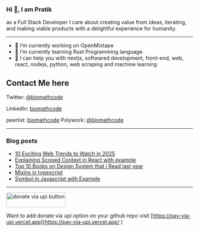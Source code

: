 

  
<h3> Hi 👋, I am Pratik </h3>
<p>

 as a Full Stack Developer I care about creating value from ideas, iterating, and
making viable products with a delightful experience for humanity.
</p>

---
  

- 🔭 I’m currently working on OpenMixtape
- 🌱 I’m currently learning Rust Programming language
- 🤔 I can help you with nextjs, softwared development, front-end, web, react, nodejs, python, web scraping and machine learning



## Contact Me here 


Twitter: [@biomathcode](https://twitter.com/biomathcode)

LinkedIn: [biomathcode](https://www.linkedin.com/in/biomathcode/)

peerlist: [biomathcode](https://www.peerlist.io/biomathcode)
Polywork: [@biomathcode](https://polywork.com/biomathcode) 



<hr>

### Blog posts

<!-- BLOG-POST-LIST:START -->
- [10 Exciting Web Trends to Watch in 2025](https://dev.to/biomathcode/10-exciting-web-trends-to-watch-in-2025-2cpk)
- [Explaining Scoped Context in React with example](https://dev.to/biomathcode/explaining-scoped-context-in-react-with-example-2371)
- [Top 10 Books on Design System that i Read last year](https://dev.to/biomathcode/top-10-books-on-design-system-that-i-read-last-year-3n7i)
- [Mixins in typescript](https://dev.to/biomathcode/mixins-in-typescript-56ll)
- [Symbol in Javascript with Example](https://dev.to/biomathcode/symbol-in-javascript-with-example-4ibj)
<!-- BLOG-POST-LIST:END -->






<hr>

<a href="https://donate-via-upi-website.vercel.app/pratiksharma@boi?pn=Pratik%20Sharma&amount_list=10,20,50,100" target="_blank" ><img style="width:160px !important; height: 40px !important" src="https://pay-via-upi.vercel.app/default-purple.png" alt="donate via upi button"></a> 


Want to add donate via upi option on your github repo visit [https://pay-via-upi.vercel.app](https://pay-via-upi.vercel.app/ )

